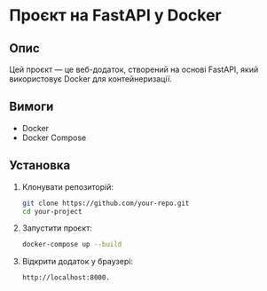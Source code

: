 # Проєкт на FastAPI у Docker

## Опис

Цей проєкт — це веб-додаток, створений на основі FastAPI, який використовує Docker для контейнеризації.

## Вимоги

- Docker
- Docker Compose

## Установка

1. Клонувати репозиторій:
   ```bash
   git clone https://github.com/your-repo.git
   cd your-project
   ```
2. Запустити проєкт:

   ```bash
   docker-compose up --build
   ```

3. Відкрити додаток у браузері:
   ```bash
   http://localhost:8000.
   ```
